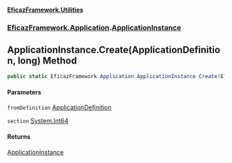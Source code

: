 #### [EficazFramework.Utilities](EficazFrameworkUtilities.md 'EficazFramework Utilities')
### [EficazFramework.Application](EficazFrameworkUtilities.md#EficazFramework.Application 'EficazFramework.Application').[ApplicationInstance](EficazFramework.Application/ApplicationInstance.md 'EficazFramework.Application.ApplicationInstance')

## ApplicationInstance.Create(ApplicationDefinition, long) Method

```csharp
public static EficazFramework.Application.ApplicationInstance Create(EficazFramework.Application.ApplicationDefinition fromDefinition, long section);
```
#### Parameters

<a name='EficazFramework.Application.ApplicationInstance.Create(EficazFramework.Application.ApplicationDefinition,long).fromDefinition'></a>

`fromDefinition` [ApplicationDefinition](EficazFramework.Application/ApplicationDefinition.md 'EficazFramework.Application.ApplicationDefinition')

<a name='EficazFramework.Application.ApplicationInstance.Create(EficazFramework.Application.ApplicationDefinition,long).section'></a>

`section` [System.Int64](https://docs.microsoft.com/en-us/dotnet/api/System.Int64 'System.Int64')

#### Returns
[ApplicationInstance](EficazFramework.Application/ApplicationInstance.md 'EficazFramework.Application.ApplicationInstance')
